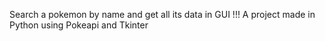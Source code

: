 Search a pokemon by name and get all its data in GUI !!!
A project made in Python using Pokeapi and Tkinter
